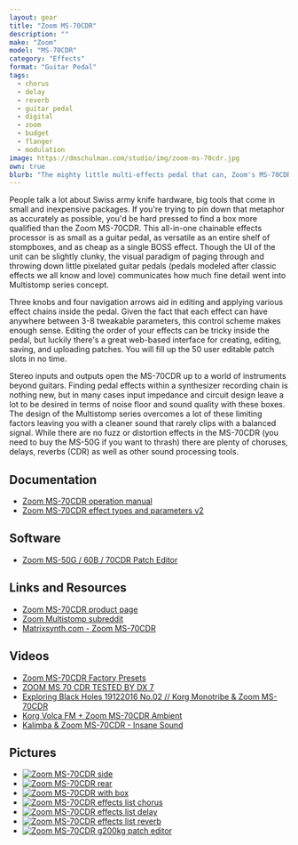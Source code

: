 ```yaml
---
layout: gear 
title: "Zoom MS-70CDR"
description: ""
make: "Zoom"
model: "MS-70CDR"
category: "Effects"
format: "Guitar Pedal"
tags: 
  - chorus
  - delay
  - reverb
  - guitar pedal
  - digital
  - zoom
  - budget
  - flanger
  - modulation
image: https://dmschulman.com/studio/img/zoom-ms-70cdr.jpg
own: true
blurb: "The mighty little multi-effects pedal that can, Zoom's MS-70CDR excels at providing pleasurable sound processing, giving you all the functionality of your pedal board at a fraction of the price and size. Chain together 86 different effects to achieve your desired outcome, pixel-perfect recreations of classic choruses, reverbs, delays, flangers, envelope followers, phasers, pitch-shifters, and more all shine with pristine sound quality and USB (or 2x AA) power."
---
```


People talk a lot about Swiss army knife hardware, big tools that come in small and inexpensive packages. If you're trying to pin down that metaphor as accurately as possible, you'd be hard pressed to find a box more qualified than the Zoom MS-70CDR. This all-in-one chainable effects processor is as small as a guitar pedal, as versatile  as an entire shelf of stompboxes, and as cheap as a single BOSS effect. Though the UI of the unit can be slightly clunky, the visual paradigm of paging through and throwing down little pixelated guitar pedals (pedals modeled after classic effects we all know and love) communicates how much fine detail went into Multistomp series concept.

Three knobs and four navigation arrows aid in editing and applying various effect chains inside the pedal. Given the fact that each effect can have anywhere between 3-8 tweakable parameters, this control scheme makes enough sense. Editing the order of your effects can be tricky inside the pedal, but luckily there's a great web-based interface for creating, editing, saving, and uploading patches. You will fill up the 50 user editable patch slots in no time.

Stereo inputs and outputs open the MS-70CDR up to a world of instruments beyond guitars. Finding pedal effects within a synthesizer recording chain is nothing new, but in many cases input impedance and circuit design leave a lot to be desired in terms of noise floor and sound quality with these boxes. The design of the Multistomp series overcomes a lot of these limiting factors leaving you with a cleaner sound that rarely clips with a balanced signal. While there are no fuzz or distortion effects in the MS-70CDR (you need to buy the MS-50G if you want to thrash) there are plenty of choruses, delays, reverbs (CDR) as well as other sound processing tools.

## Documentation
<ul>
  <li>
    <a href="https://dmschulman.com/studio/gear/zoom/ms-70cdr/pdf/MS-70CDR_operationManual_English.pdf" title="Zoom MS-70CDR operation manual" target="_blank">Zoom MS-70CDR operation manual</a>
  </li>
  <li>
    <a href="https://dmschulman.com/studio/gear/zoom/ms-70cdr/pdf/MS-70CDR_FX-list_English.pdf" title="Zoom MS-70CDR effect types and parameters v2" target="_blank">Zoom MS-70CDR effect types and parameters v2</a>
  </li>
</ul>

## Software
<ul>
  <li>
    <a href="https://g200kg.github.io/zoom-ms-utility/" title="Zoom MS-50G / 60B / 70CDR Patch Editor" target="_blank">Zoom MS-50G / 60B / 70CDR Patch Editor</a>
  </li>
</ul>

## Links and Resources
<ul>
  <li>
    <a href="https://www.zoom-na.com/products/effects-preamps/multistomp/zoom-ms-70cdr-multistomp-chorus-delay-reverb-pedal" title="Zoom MS-70CDR product page" target="_blank">Zoom MS-70CDR product page</a>
  </li>
  <li>
    <a href="https://www.reddit.com/r/zoommultistomp/" title="Zoom Multistomp subreddit" target="_blank">Zoom Multistomp subreddit</a>
  </li>
  <li>
    <a href="https://www.matrixsynth.com/search?q=zoom-ms-70cdr&max-results=20&by-date=false" title="Matrixsynth.com - Zoom MS-70CDR" target="_blank">Matrixsynth.com - Zoom MS-70CDR</a>
  </li>
</ul>

## Videos
<ul>
  <li>
    <a href="https://www.youtube.com/watch?v=yjvbEN7BeDM" title="Zoom MS-70CDR Factory Presets" target="_blank">Zoom MS-70CDR Factory Presets</a>
  </li>
  <li>
    <a href="https://www.youtube.com/watch?v=trCc74oGhxs" title="ZOOM MS 70 CDR TESTED BY DX 7" target="_blank">ZOOM MS 70 CDR TESTED BY DX 7</a>
  </li>
  <li>
    <a href="https://www.youtube.com/watch?v=cpLEZAx2jVE" title="Exploring Black Holes 19122016 No.02 // Korg Monotribe & Zoom MS-70CDR" target="_blank">Exploring Black Holes 19122016 No.02 // Korg Monotribe & Zoom MS-70CDR</a>
  </li>
  <li>
    <a href="https://www.youtube.com/watch?v=gWmJdkGfw3k" title="Korg Volca FM + Zoom MS-70CDR Ambient" target="_blank">Korg Volca FM + Zoom MS-70CDR Ambient</a>
  </li>
  <li>
    <a href="https://www.youtube.com/watch?v=R3KkIRDnj9E" title="Kalimba & Zoom MS-70CDR - Insane Sound" target="_blank">Kalimba & Zoom MS-70CDR - Insane Sound</a>
  </li>
</ul>

## Pictures
<ul class="pictures">
  <li>
    <a href="https://dmschulman.com/studio/gear/zoom/ms-70cdr/img/zoom-ms-70cdr-side.jpg" title="Zoom MS-70CDR side" target="_blank">
      <img src="https://dmschulman.com/studio/gear/zoom/ms-70cdr/img/zoom-ms-70cdr-side.jpg" alt="Zoom MS-70CDR side">
    </a>
  </li>
  <li>
    <a href="https://dmschulman.com/studio/gear/zoom/ms-70cdr/img/zoom-ms-70cdr-rear.jpg" title="Zoom MS-70CDR rear" target="_blank">
      <img src="https://dmschulman.com/studio/gear/zoom/ms-70cdr/img/zoom-ms-70cdr-rear.jpg" alt="Zoom MS-70CDR rear">
    </a>
  </li>
  <li>
    <a href="https://dmschulman.com/studio/gear/zoom/ms-70cdr/img/zoom-ms-70cdr-with-box.jpg" title="Zoom MS-70CDR with box" target="_blank">
      <img src="https://dmschulman.com/studio/gear/zoom/ms-70cdr/img/zoom-ms-70cdr-with-box.jpg" alt="Zoom MS-70CDR with box">
    </a>
  </li>
  <li>
    <a href="https://dmschulman.com/studio/gear/zoom/ms-70cdr/img/zoom-ms-70cdr-effects-1.jpg" title="Zoom MS-70CDR effects list chorus" target="_blank">
      <img src="https://dmschulman.com/studio/gear/zoom/ms-70cdr/img/zoom-ms-70cdr-effects-1.jpg" alt="Zoom MS-70CDR effects list chorus">
    </a>
  </li>
  <li>
    <a href="https://dmschulman.com/studio/gear/zoom/ms-70cdr/img/zoom-ms-70cdr-effects-2.jpg" title="Zoom MS-70CDR effects list delay" target="_blank">
      <img src="https://dmschulman.com/studio/gear/zoom/ms-70cdr/img/zoom-ms-70cdr-effects-2.jpg" alt="Zoom MS-70CDR effects list delay">
    </a>
  </li>
  <li>
    <a href="https://dmschulman.com/studio/gear/zoom/ms-70cdr/img/zoom-ms-70cdr-effects-3.jpg" title="Zoom MS-70CDR effects list reverb" target="_blank">
      <img src="https://dmschulman.com/studio/gear/zoom/ms-70cdr/img/zoom-ms-70cdr-effects-3.jpg" alt="Zoom MS-70CDR effects list reverb">
    </a>
  </li>
  <li>
    <a href="https://dmschulman.com/studio/gear/zoom/ms-70cdr/img/zoom-ms-70cdr-g220kg-patch-editor.jpg" title="Zoom MS-70CDR g200kg patch editor" target="_blank">
      <img src="https://dmschulman.com/studio/gear/zoom/ms-70cdr/img/zoom-ms-70cdr-g220kg-patch-editor.jpg" alt="Zoom MS-70CDR g200kg patch editor">
    </a>
  </li>
</ul>
